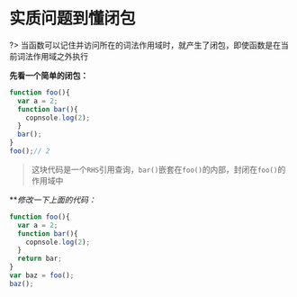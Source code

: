 # 实质问题到懂闭包

?> 当函数可以记住并访问所在的词法作用域时，就产生了闭包，即使函数是在当前词法作用域之外执行

**先看一个简单的闭包：**

```js
function foo(){
  var a = 2;
  function bar(){
    copnsole.log(2);
  }
  bar();
}
foo();// 2
```

> 这块代码是一个`RHS`引用查询，`bar()`嵌套在`foo()`的内部，封闭在`foo()`的作用域中

***修改一下上面的代码：*

```js
function foo(){
  var a = 2;
  function bar(){
    copnsole.log(2);
  }
  return bar;
}
var baz = foo();
baz();
```



